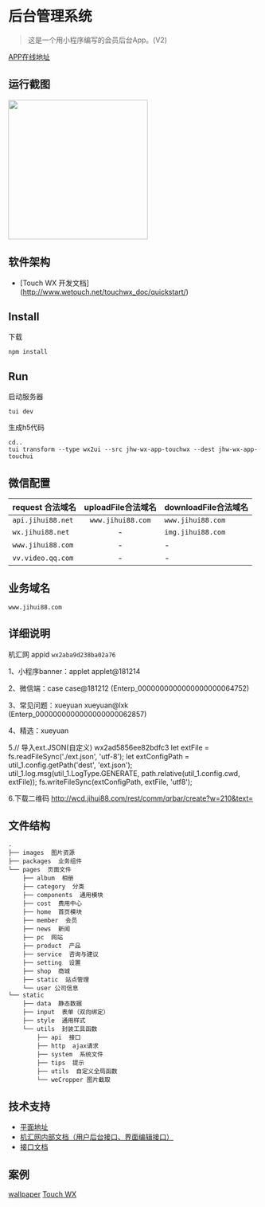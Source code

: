 # 后台管理系统
> 这是一个用小程序编写的会员后台App。(V2)

[APP在线地址](http://app.jihui88.com)


## 运行截图
<img src="https://pro.modao.cc/uploads3/images/2035/20353737/artboard_1526632447.png" style="width:280px"/>

## 软件架构
- [Touch WX 开发文档] (http://www.wetouch.net/touchwx_doc/quickstart/)

## Install

下载

```shell
npm install
```

## Run

启动服务器

```shell
tui dev
```

生成h5代码

```shell
cd..
tui transform --type wx2ui --src jhw-wx-app-touchwx --dest jhw-wx-app-touchui
```

## 微信配置

| request 合法域名 | uploadFile合法域名 | downloadFile合法域名 |
| --- | :---: | --- |
| `api.jihui88.net` | `www.jihui88.com` | `www.jihui88.com` |
| `wx.jihui88.net` | - | `img.jihui88.com` |
| `www.jihui88.com` | - | - |
| `vv.video.qq.com` | - | - |

## 业务域名

`www.jihui88.com`

## 详细说明

机汇网 appid  `wx2aba9d238ba02a76`

1、小程序banner：applet  applet@181214

2、微信端：case case@181212 (Enterp_0000000000000000000064752)

3、常见问题：xueyuan xueyuan@lxk (Enterp_0000000000000000000062857)

4、精选：xueyuan

5.// 导入ext.JSON(自定义) wx2ad5856ee82bdfc3 let extFile = fs.readFileSync('./ext.json', 'utf-8'); let extConfigPath = util_1.config.getPath('dest', 'ext.json'); util_1.log.msg(util_1.LogType.GENERATE, path.relative(util_1.config.cwd, extFile)); fs.writeFileSync(extConfigPath, extFile, 'utf8');

6.下载二维码 http://wcd.jihui88.com/rest/comm/qrbar/create?w=210&text=


## 文件结构
```shell
.
├── images  图片资源
├── packages  业务组件
└── pages  页面文件
    ├── album  相册
    ├── category  分类
    ├── components  通用模块
    ├── cost  费用中心
    ├── home  首页模块
    ├── member  会员
    ├── news  新闻
    ├── pc  网站
    ├── product  产品
    ├── service  咨询与建议
    ├── setting  设置
    ├── shop  商城
    ├── static  站点管理
    └── user 公司信息
└── static
    ├── data  静态数据
    ├── input  表单（双向绑定）
    ├── style  通用样式
    └── utils  封装工具函数
        ├── api  接口
        ├── http  ajax请求
        ├── system  系统文件
        ├── tips  提示
        ├── utils  自定义全局函数
        └── weCropper 图片截取
```

## 技术支持
- [平面地址](https://pro.modao.cc/app/N7eQz2ifFwfM0Jsy8zjMcJXdZIUnl7R#screen=sc40e5241d7152663162700)
- [机汇网内部文档（用户后台接口、界面编辑接口）](https://jihui88.oschina.io/jhw-api/?file=home-%E9%A6%96%E9%A1%B5)
- [接口文档](http://api.jihui88.net/jihuiapi/)


## 案例
[wallpaper](https://gitee.com/lemon_e/wallpaper)
[Touch WX](http://www.wetouch.net/touchwx_doc/quickstart/)
